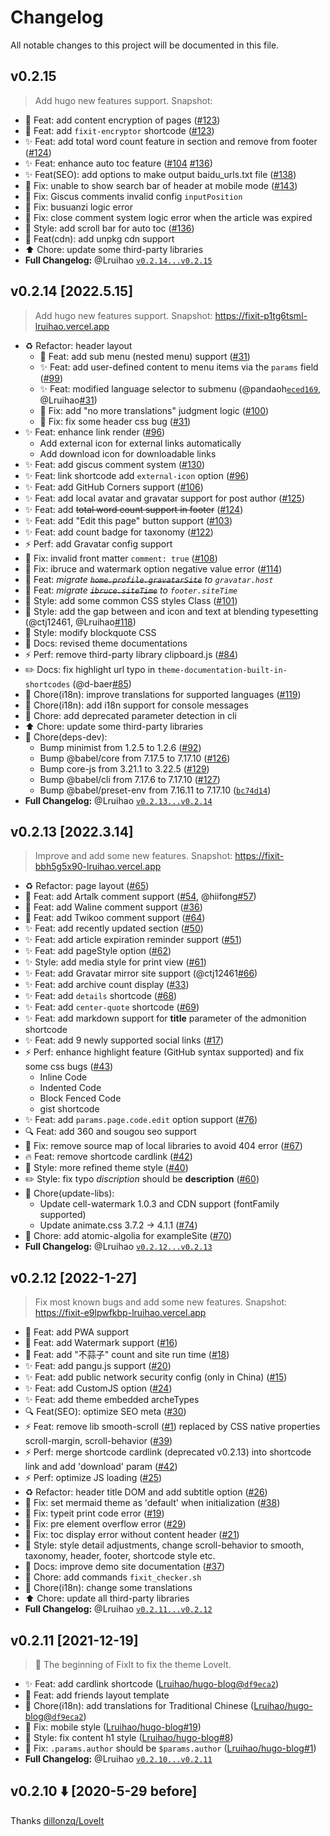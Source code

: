 # Changelog
All notable changes to this project will be documented in this file.
<!-- Releases see https://github.com/Lruihao/FixIt/releases -->

## v0.2.15

> Add hugo new features support.
> Snapshot: 

- :tada: Feat: add content encryption of pages ([#123](https://github.com/Lruihao/FixIt/issues/123))
- :tada: Feat: add `fixit-encryptor` shortcode ([#123](https://github.com/Lruihao/FixIt/issues/123))
- :sparkles: Feat: add total word count feature in section and remove from footer ([#124](https://github.com/Lruihao/FixIt/issues/124))
- :sparkles: Feat: enhance auto toc feature ([#104](https://github.com/Lruihao/FixIt/issues/104) [#136](https://github.com/Lruihao/FixIt/issues/136))
- :sparkles: Feat(SEO): add options to make output baidu_urls.txt file ([#138](https://github.com/Lruihao/FixIt/issues/138))
- :bug: Fix: unable to show search bar of header at mobile mode ([#143](https://github.com/Lruihao/FixIt/issues/143))
- :bug: Fix: Giscus comments invalid config `inputPosition`
- :bug: Fix: busuanzi logic error
- :bug: Fix: close comment system logic error when the article was expired
- :art: Style: add scroll bar for auto toc ([#136](https://github.com/Lruihao/FixIt/issues/136))
- :wrench: Feat(cdn): add unpkg cdn support
- :arrow_up: Chore: update some third-party libraries
- **Full Changelog:** @Lruihao [`v0.2.14...v0.2.15`](https://github.com/Lruihao/FixIt/compare/v0.2.14...v0.2.15)

## v0.2.14 [2022.5.15]

> Add hugo new features support.
> Snapshot: <https://fixit-p1tg6tsml-lruihao.vercel.app>

- :recycle: Refactor: header layout
  - :tada: Feat: add sub menu (nested menu) support ([#31](https://github.com/Lruihao/FixIt/issues/31))
  - :sparkles: Feat: add user-defined content to menu items via the `params` field ([#99](https://github.com/Lruihao/FixIt/issues/99))
  - :sparkles: Feat: modified language selector to submenu (@pandaoh[`eced169`](https://github.com/Lruihao/FixIt/commit/eced169713ce4a0208ce70ab556824e47eb671d5), @Lruihao[#31](https://github.com/Lruihao/FixIt/issues/31))
  - :bug: Fix: add "no more translations" judgment logic ([#100](https://github.com/Lruihao/FixIt/issues/100))
  - :bug: Fix: fix some header css bug ([#31](https://github.com/Lruihao/FixIt/issues/31))
- :sparkles: Feat: enhance link render ([#96](https://github.com/Lruihao/FixIt/issues/96))
  - Add external icon for external links automatically
  - Add download icon for downloadable links
- :sparkles: Feat: add giscus comment system ([#130](https://github.com/Lruihao/FixIt/issues/130))
- :sparkles: Feat: link shortcode add `external-icon` option ([#96](https://github.com/Lruihao/FixIt/issues/96))
- :sparkles: Feat: add GitHub Corners support ([#106](https://github.com/Lruihao/FixIt/issues/106))
- :sparkles: Feat: add local avatar and gravatar support for post author ([#125](https://github.com/Lruihao/FixIt/issues/125))
- :sparkles: Feat: add ~~total word count support in footer~~ ([#124](https://github.com/Lruihao/FixIt/issues/124))
- :sparkles: Feat: add "Edit this page" button support ([#103](https://github.com/Lruihao/FixIt/issues/103))
- :sparkles: Feat: add count badge for taxonomy ([#122](https://github.com/Lruihao/FixIt/issues/122))
- :zap: Perf: add Gravatar config support
- :bug: Fix: invalid front matter `comment: true` ([#108](https://github.com/Lruihao/FixIt/issues/108))
- :bug: Fix: ibruce and watermark option negative value error ([#114](https://github.com/Lruihao/FixIt/issues/114))
- :truck: Feat: *migrate ~~`home.profile.gravatarSite`~~ to `gravatar.host`*
- :truck: Feat: *migrate ~~`ibruce.siteTime`~~ to `footer.siteTime`*
- :lipstick: Style: add some common CSS styles Class ([#101](https://github.com/Lruihao/FixIt/issues/101))
- :lipstick: Style: add the gap between and icon and text at blending typesetting (@ctj12461, @Lruihao[#118](https://github.com/Lruihao/FixIt/pull/118))
- :lipstick: Style: modify blockquote CSS
- :memo: Docs: revised theme documentations
- :zap: Perf: remove third-party library clipboard.js ([#84](https://github.com/Lruihao/FixIt/issues/84))
- :pencil2: Docs: fix highlight url typo in `theme-documentation-built-in-shortcodes` (@d-baer[#85](https://github.com/Lruihao/FixIt/pull/85))
- :wrench: Chore(i18n): improve translations for supported languages ([#119](https://github.com/Lruihao/FixIt/issues/119))
- :wrench: Chore(i18n): add i18n support for console messages
- :wrench: Chore: add deprecated parameter detection in cli
- :arrow_up: Chore: update some third-party libraries
- :wrench: Chore(deps-dev):
  - Bump minimist from 1.2.5 to 1.2.6 ([#92](https://github.com/Lruihao/FixIt/pull/92))
  - Bump @babel/core from 7.17.5 to 7.17.10 ([#126](https://github.com/Lruihao/FixIt/pull/126))
  - Bump core-js from 3.21.1 to 3.22.5 ([#129](https://github.com/Lruihao/FixIt/pull/129))
  - Bump @babel/cli from 7.17.6 to 7.17.10 ([#127](https://github.com/Lruihao/FixIt/pull/127))
  - Bump @babel/preset-env from 7.16.11 to 7.17.10 ([`bc74d14`](https://github.com/Lruihao/FixIt/commit/bc74d149c16b36644fecdd5bef325bf8087f8593))
- **Full Changelog:** @Lruihao [`v0.2.13...v0.2.14`](https://github.com/Lruihao/FixIt/compare/v0.2.13...v0.2.14)

## v0.2.13 [2022.3.14]

> Improve and add some new features.
> Snapshot: <https://fixit-bbh5g5x90-lruihao.vercel.app>

- :recycle: Refactor: page layout ([#65](https://github.com/Lruihao/FixIt/issues/65))
- :tada: Feat: add Artalk comment support ([#54](https://github.com/Lruihao/FixIt/issues/54), @hiifong[#57](https://github.com/Lruihao/FixIt/pull/57))
- :tada: Feat: add Waline comment support ([#36](https://github.com/Lruihao/FixIt/issues/36))
- :tada: Feat: add Twikoo comment support ([#64](https://github.com/Lruihao/FixIt/issues/64))
- :sparkles: Feat: add recently updated section ([#50](https://github.com/Lruihao/FixIt/issues/50))
- :sparkles: Feat: add article expiration reminder support ([#51](https://github.com/Lruihao/FixIt/issues/51))
- :sparkles: Feat: add pageStyle option ([#62](https://github.com/Lruihao/FixIt/issues/62))
- :sparkles: Style: add media style for print view ([#61](https://github.com/Lruihao/FixIt/issues/61))
- :sparkles: Feat: add Gravatar mirror site support (@ctj12461[#66](https://github.com/Lruihao/FixIt/pull/66))
- :sparkles: Feat: add archive count display ([#33](https://github.com/Lruihao/FixIt/issues/33))
- :sparkles: Feat: add `details` shortcode ([#68](https://github.com/Lruihao/FixIt/issues/68))
- :sparkles: Feat: add `center-quote` shortcode ([#69](https://github.com/Lruihao/FixIt/issues/69))
- :sparkles: Feat: add markdown support for **title** parameter of the admonition shortcode
- :sparkles: Feat: add 9 newly supported social links ([#17](https://github.com/Lruihao/FixIt/issues/17))
- :zap: Perf: enhance highlight feature (GitHub syntax supported) and fix some css bugs ([#43](https://github.com/Lruihao/FixIt/issues/43))
  - Inline Code
  - Indented Code
  - Block Fenced Code
  - gist shortcode
- :sparkles: Feat: add `params.page.code.edit` option support ([#76](https://github.com/Lruihao/FixIt/issues/76))
- :mag: Feat: add 360 and sougou seo support
- :bug: Fix: remove source map of local libraries to avoid 404 error ([#67](https://github.com/Lruihao/FixIt/issues/67))
- :fire: Feat: remove shortcode cardlink ([#42](https://github.com/Lruihao/FixIt/issues/42))
- :lipstick: Style: more refined theme style ([#40](https://github.com/Lruihao/FixIt/issues/40))
- :pencil2: Style: fix typo *discription* should be **description** ([#60](https://github.com/Lruihao/FixIt/issues/60))
- :wrench: Chore(update-libs):
  - Update cell-watermark 1.0.3 and CDN support (fontFamily supported)
  - Update animate.css 3.7.2 -> 4.1.1 ([#74](https://github.com/Lruihao/FixIt/issues/74))
- :wrench: Chore: add atomic-algolia for exampleSite ([#70](https://github.com/Lruihao/FixIt/issues/70))
- **Full Changelog:** @Lruihao [`v0.2.12...v0.2.13`](https://github.com/Lruihao/FixIt/compare/v0.2.12...v0.2.13)

## v0.2.12 [2022-1-27]

> Fix most known bugs and add some new features.
> Snapshot: <https://fixit-e9lpwfkbp-lruihao.vercel.app>

- :tada: Feat: add PWA support
- :tada: Feat: add Watermark support ([#16](https://github.com/Lruihao/FixIt/issues/16))
- :tada: Feat: add "不蒜子" count and site run time ([#18](https://github.com/Lruihao/FixIt/issues/18))
- :sparkles: Feat: add pangu.js support ([#20](https://github.com/Lruihao/FixIt/issues/20))
- :sparkles: Feat: add public network security config (only in China) ([#15](https://github.com/Lruihao/FixIt/issues/15))
- :sparkles: Feat: add CustomJS option ([#24](https://github.com/Lruihao/FixIt/issues/24))
- :sparkles: Feat: add theme embedded archeTypes
- :mag: Feat(SEO): optimize SEO meta ([#30](https://github.com/Lruihao/FixIt/issues/30))
- :zap: Feat: remove lib smooth-scroll ([#1](https://github.com/Lruihao/FixIt/issues/1)) replaced by CSS native properties scroll-margin, scroll-behavior ([#39](https://github.com/Lruihao/FixIt/issues/39))
- :zap: Perf: merge shortcode cardlink (deprecated v0.2.13) into shortcode link and add 'download' param ([#42](https://github.com/Lruihao/FixIt/issues/42))
- :zap: Perf: optimize JS loading ([#25](https://github.com/Lruihao/FixIt/issues/25))
- :recycle: Refactor: header title DOM and add subtitle option ([#26](https://github.com/Lruihao/FixIt/issues/26))
- :bug: Fix: set mermaid theme as 'default' when initialization ([#38](https://github.com/Lruihao/FixIt/issues/38))
- :bug: Fix: typeit print code error ([#19](https://github.com/Lruihao/FixIt/issues/19))
- :bug: Fix: pre element overflow error ([#29](https://github.com/Lruihao/FixIt/issues/29))
- :bug: Fix: toc display error without content header ([#21](https://github.com/Lruihao/FixIt/issues/21))
- :lipstick: Style: style detail adjustments, change scroll-behavior to smooth, taxonomy, header, footer, shortcode style etc.
- :pencil: Docs: improve demo site documentation ([#37](https://github.com/Lruihao/FixIt/issues/37))
- :wrench: Chore: add commands `fixit_checker.sh`
- :wrench: Chore(i18n): change some translations
- :arrow_up: Chore: update all third-party libraries
- **Full Changelog:** @Lruihao [`v0.2.11...v0.2.12`](https://github.com/Lruihao/FixIt/compare/v0.2.11...v0.2.12)

## v0.2.11 [2021-12-19]

> :tada: The beginning of FixIt to fix the theme LoveIt.

- :sparkles: Feat: add cardlink shortcode ([Lruihao/hugo-blog@`df9eca2`](https://github.com/Lruihao/hugo-blog/commit/df9eca26af43287748fd8d4654014357a8269b0b)) 
- :tada: Feat: add friends layout template
- :wrench: Chore(i18n): add translations for Traditional Chinese ([Lruihao/hugo-blog@`df9eca2`](https://github.com/Lruihao/hugo-blog/commit/b86157d8b84830bda415ab2488580afd843acac2))
- :bug: Fix: mobile style ([Lruihao/hugo-blog#19](https://github.com/Lruihao/hugo-blog/issues/19))
- :bug: Style: fix content h1 style ([Lruihao/hugo-blog#8](https://github.com/Lruihao/hugo-blog/issues/8))
- :bug: Fix: `.params.author` should be `$params.author`  ([Lruihao/hugo-blog#1](https://github.com/Lruihao/hugo-blog/issues/1))
- **Full Changelog:** @Lruihao [`v0.2.10...v0.2.11`](https://github.com/Lruihao/FixIt/compare/v0.2.10...v0.2.11)

## v0.2.10 :arrow_down: [2020-5-29 before]

Thanks [dillonzq/LoveIt](https://github.com/dillonzq/LoveIt/releases)